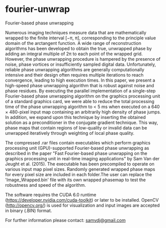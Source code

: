 # fourier-unwrap
Fourier-based phase unwrapping 

Numerous imaging techniques measure data that are mathematically wrapped to the finite interval [−π, π], corresponding to the principle value domain of the arctangent function. A wide range of reconstruction algorithms has been developed to obtain the true, unwrapped phase by adding an integral multiple of 2π to each point of the wrapped grid. However, the phase unwrapping procedure is hampered by the presence of noise, phase vortices or insufficiently sampled digital data. Unfortunately, reliable phase unwrapping algorithms are generally computationally intensive and their design often requires multiple iterations to reach convergence, leading to high execution times. In this paper, we present a high-speed phase unwrapping algorithm that is robust against noise and phase residues. By executing the parallel implementation of a single-step Fourier-based phase unwrapping algorithm on the graphics processing unit of a standard graphics card, we were able to reduce the total processing time of the phase unwrapping algorithm to < 5 ms when executed on a 640 × 480-pixel input map containing an arbitrarily high density of phase jumps. In addition, we expand upon this technique by inserting the obtained solution as a preconditioner in the conjugate gradient technique. This way, phase maps that contain regions of low-quality or invalid data can be unwrapped iteratively through weighting of local phase quality.

The compressed .rar files contain executables which perform graphics processing unit (GPU)-supported Fourier-based phase unwrapping as described in the paper "Fast Fourier-based phase unwrapping on the graphics processing unit in real-time imaging applications" by Sam Van der Jeught et al. (2015). The executable has been precompiled to operate on various input map pixel sizes. Randomly generated wrapped phase maps for every pixel size are included in each folder.The user can replace the 'Image_Wrapped.bin' file with its own wrapped phasemap to test the robustness and speed of the algorithm.

The software requires the CUDA 6.0 runtime (https://developer.nvidia.com/cuda-toolkit) or later to be installed. OpenCV (http://opencv.org/) is used for visualization and input images are accepted in binary (.BIN) format.

For further information please contact: samvdj@gmail.com
